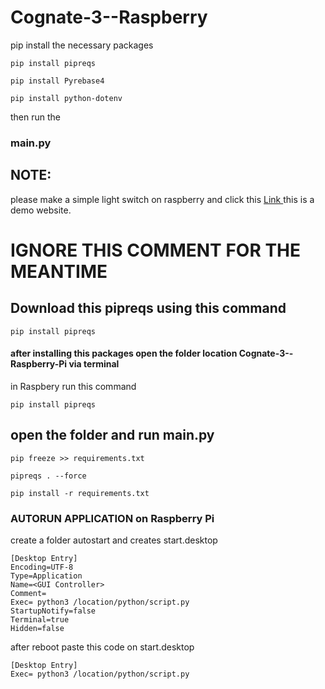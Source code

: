 # Cognate-3--Raspberry

pip install the necessary packages

```shell
pip install pipreqs
```

```shell
pip install Pyrebase4
```

```shell
pip install python-dotenv
```

then run the 
### main.py



## NOTE:

please make a simple light switch on raspberry and click this [ Link ](https://cognate-3-raspberrypi.web.app/) this is a demo website.





# IGNORE THIS COMMENT FOR THE MEANTIME

## Download this pipreqs using this command
```shell
pip install pipreqs
```
#### after installing this packages open the folder location Cognate-3--Raspberry-Pi via terminal
in Raspbery run this command 
```shell
pip install pipreqs
```


## open the folder and run main.py
```shell
pip freeze >> requirements.txt
```
```shell
pipreqs . --force
```
```shell
pip install -r requirements.txt
```

### AUTORUN APPLICATION on Raspberry Pi

create a folder autostart and creates start.desktop

```shell
[Desktop Entry]
Encoding=UTF-8
Type=Application
Name=<GUI Controller>
Comment=
Exec= python3 /location/python/script.py
StartupNotify=false
Terminal=true
Hidden=false 
```

after reboot paste this code on start.desktop
```shell
[Desktop Entry]
Exec= python3 /location/python/script.py
```


